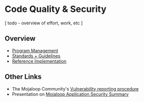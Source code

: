 # Code Quality & Security

[ todo - overview of effort, work, etc ]


## Overview

- [Program Management](./program-management)
- [Standards + Guidelines](./standards-guidelines)
- [Reference Implementation](./reference-implementation)

## Other Links

- The Mojaloop Community's [Vulnerability reporting procedure](https://github.com/mojaloop/documentation-artifacts/blob/master/presentations/discussion-docs/Mojaloop_Application_Security_Summary-27Jan2020.pdf)
- Presentation on [Mojaloop Application Security Summary](https://github.com/mojaloop/documentation-artifacts/blob/master/presentations/discussion-docs/Mojaloop_Application_Security_Summary-27Jan2020.pdf)
